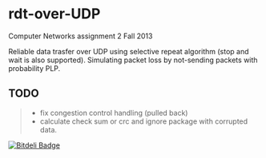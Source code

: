 rdt-over-UDP
============

Computer Networks assignment 2 Fall 2013

Reliable data trasfer over UDP using selective repeat algorithm (stop and wait is also supported). Simulating packet loss by not-sending packets with probability PLP.


TODO
----
> + fix congestion control handling (pulled back)
> + calculate check sum or crc and ignore package with corrupted data.

[![Bitdeli Badge](https://d2weczhvl823v0.cloudfront.net/leonardo7/rdt-over-udp/trend.png)](https://bitdeli.com/free "Bitdeli Badge")
